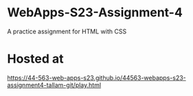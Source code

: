 # WebApps-S23-Assignment-4
A practice assignment for HTML with CSS
# Hosted at 
https://44-563-web-apps-s23.github.io/44563-webapps-s23-assignment4-tallam-git/play.html
